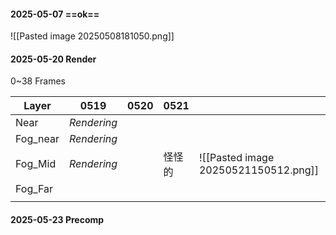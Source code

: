#### 2025-05-07 ==ok==
![[Pasted image 20250508181050.png]]

#### 2025-05-20 Render
0~38 Frames

| Layer    | 0519        | 0520 | 0521 |                                      |
| -------- | ----------- | ---- | ---- | ------------------------------------ |
| Near     | *Rendering* |      |      |                                      |
| Fog_near | *Rendering* |      |      |                                      |
| Fog_Mid  | *Rendering* |      | 怪怪的  | ![[Pasted image 20250521150512.png]] |
| Fog_Far  |             |      |      |                                      |
|          |             |      |      |                                      |

#### 2025-05-23 Precomp
